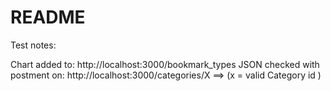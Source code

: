 # README

Test notes:

Chart added to: http://localhost:3000/bookmark_types
JSON checked with postment on: http://localhost:3000/categories/X  ==> (x = valid Category id )
